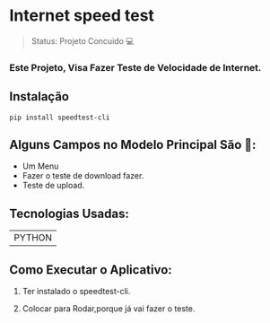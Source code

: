 <h1>Internet speed test</h1>

> Status: Projeto Concuido 💻

### Este Projeto, Visa Fazer Teste de Velocidade de Internet. 

Instalação
------------



    pip install speedtest-cli



## Alguns Campos no Modelo Principal São 📶:

+ Um Menu
+ Fazer o teste de download fazer.
+ Teste de upload.

## Tecnologias Usadas:

<table>
  <tr>
    <td>PYTHON</td>
  </tr>
 
</table>

## Como Executar o Aplicativo:

1) Ter instalado o speedtest-cli.

2) Colocar para Rodar,porque já vai fazer o teste.


